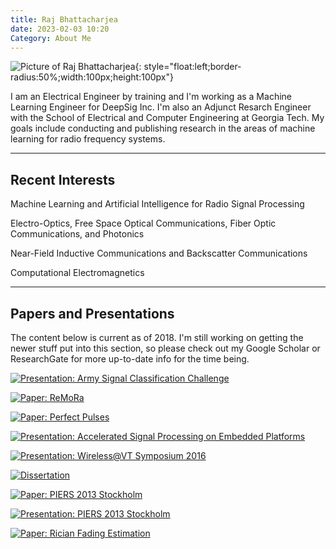 ```yaml
---
title: Raj Bhattacharjea
date: 2023-02-03 10:20
Category: About Me
---
```

<!-- ![Picture of Raj Bhattacharjea](images/RajBhattacharjea_Nov2015_square_200px.png){: style="float:left;border-radius:50%;padding-right:10px;width:100px;height:100px"} -->
![Picture of Raj Bhattacharjea](images/RajBhattacharjea_Nov2015_square_200px.png){: style="float:left;border-radius:50%;width:100px;height:100px"}

I am an Electrical Engineer by training and I'm working as a Machine Learning
Engineer for DeepSig Inc. I'm also an Adjunct Resarch Engineer with the School
of Electrical and Computer Engineering at Georgia Tech. My goals include 
conducting and publishing research in the areas of machine learning for radio
frequency systems.

________________________________________________________________________________
## Recent Interests
Machine Learning and Artificial Intelligence for Radio Signal Processing

Electro-Optics, Free Space Optical Communications, Fiber Optic Communications,
and Photonics

Near-Field Inductive Communications and Backscatter Communications

Computational Electromagnetics

________________________________________________________________________________
## Papers and Presentations
The content below is current as of 2018. I'm still working on getting the newer
stuff put into this section, so please check out my Google Scholar or 
ResearchGate for more up-to-date info for the time being.

[![Presentation: Army Signal Classification Challenge](images/ascc_final.png)](https://www.gnuradio.org/grcon/grcon18/presentations/RadioML_Redux_GTRI_Efforts_on_the_Army_Signal_Classification_Challenge/)

[![Paper: ReMoRa](images/remora.png)](https://ieeexplore.ieee.org/document/8046154)

[![Paper: Perfect Pulses](images/pp.png)](https://ieeexplore.ieee.org/document/7945580)

[![Presentation: Accelerated Signal Processing on Embedded Platforms](images/GRCon_2016_final.png)](https://youtu.be/NK4BaqBuzbk)

[![Presentation: Wireless@VT Symposium 2016](images/SDR_Receiver_and_Transmitter.png)](https://www.researchgate.net/publication/304346578_Open-Source_SDR_on_Embedded_Platforms)

[![Dissertation](images/dissertation.png)](https://www.researchgate.net/publication/304346578_Open-Source_SDR_on_Embedded_Platforms)

[![Paper: PIERS 2013 Stockholm](images/stackup.png)](1P_11_0320.pdf)

[![Presentation: PIERS 2013 Stockholm](images/dipole_comparison.png)](Bhattacharjea_Presentation_PIERS2013_Stockholm.pdf)

[![Paper: Rician Fading Estimation](images/alpha_beta.png)](https://ieeexplore.ieee.org/document/6327312)